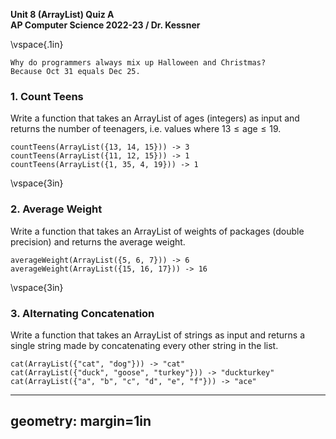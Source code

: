 __Unit 8 (ArrayList) Quiz A__  
__AP Computer Science 2022-23 / Dr. Kessner__  

\vspace{.1in}

```
Why do programmers always mix up Halloween and Christmas?
Because Oct 31 equals Dec 25.
```

### 1.  Count Teens

Write a function that takes an ArrayList of ages (integers) as input and returns the
number of teenagers, i.e. values where $13 \leq \text{age} \leq 19$.

```
countTeens(ArrayList({13, 14, 15})) -> 3
countTeens(ArrayList({11, 12, 15})) -> 1
countTeens(ArrayList({1, 35, 4, 19})) -> 1
```


\vspace{3in}


### 2. Average Weight

Write a function that takes an ArrayList of weights of packages (double
precision) and returns the average weight.

```
averageWeight(ArrayList({5, 6, 7})) -> 6
averageWeight(ArrayList({15, 16, 17})) -> 16
```
\vspace{3in}


### 3.  Alternating Concatenation

Write a function that takes an ArrayList of strings as input and returns
a single string made by concatenating every other string in the list.

```
cat(ArrayList({"cat", "dog"})) -> "cat"
cat(ArrayList({"duck", "goose", "turkey"})) -> "duckturkey"
cat(ArrayList({"a", "b", "c", "d", "e", "f"})) -> "ace"
```


---
geometry: margin=1in
---


